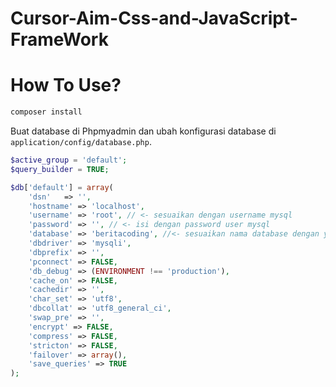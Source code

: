 # Cursor-Aim-Css-and-JavaScript-FrameWork

<h1> How To Use?</h1>

```bash
composer install
```

Buat database di Phpmyadmin dan ubah konfigurasi database di `application/config/database.php`.

```php
$active_group = 'default';
$query_builder = TRUE;

$db['default'] = array(
	'dsn'	=> '',
	'hostname' => 'localhost',
	'username' => 'root', // <- sesuaikan dengan username mysql
	'password' => '', // <- isi dengan password user mysql
	'database' => 'beritacoding', //<- sesuaikan nama database dengan yang kamu buat
	'dbdriver' => 'mysqli',
	'dbprefix' => '',
	'pconnect' => FALSE,
	'db_debug' => (ENVIRONMENT !== 'production'),
	'cache_on' => FALSE,
	'cachedir' => '',
	'char_set' => 'utf8',
	'dbcollat' => 'utf8_general_ci',
	'swap_pre' => '',
	'encrypt' => FALSE,
	'compress' => FALSE,
	'stricton' => FALSE,
	'failover' => array(),
	'save_queries' => TRUE
);
```
